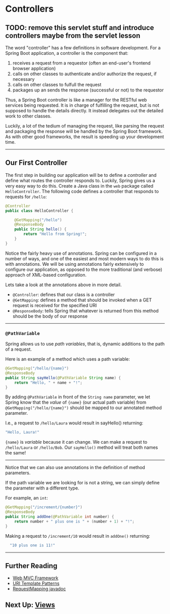 # Controllers

## TODO: remove this servlet stuff and introduce controllers maybe from the servlet lesson

The word "controller" has a few definitions in software development. For a Spring Boot application, a controller is the component that:
1. receives a request from a requestor (often an end-user's frontend browser application)
2. calls on other classes to authenticate and/or authorize the request, if necessary
3. calls on other classes to fulfull the request
4. packages up an sends the response (successful or not) to the requestor

Thus, a Spring Boot controller is like a manager for the RESTful web services being requested. It is in charge of fulfilling the request, but is not supposed to handle the details directly. It instead delegates out the detailed work to other classes.

Luckily, a lot of the tedium of managing the request, like parsing the request and packaging the response will be handled by the Spring Boot framework. As with other good frameworks, the result is speeding up your development time.


---

## Our First Controller

The first step in building our application will be to define a *controller* and define what routes the controller responds to. Luckily, Spring gives us a very easy way to do this. Create a Java class in the `web` package called `HelloController`. The following code defines a controller that responds to
requests for `/hello`:

```java
@Controller
public class HelloController {

    @GetMapping("/hello")
    @ResponseBody
    public String hello() {
        return "Hello from Spring!";
    }
}
```

Notice the fairly heavy use of annotations. Spring can be configured in a number of ways, and one of the easiest and most modern ways to do this is with annotations. We will be using annotations fairly extensively to configure our application, as opposed to the more traditional (and verbose) approach of
XML-based configuration.

Lets take a look at the annotations above in more detail.

- `@Controller`: defines that our class is a controller
- `@GetMapping`: defines a method that should be invoked when a GET request is
  received for the specified URI
- `@ResponseBody`: tells Spring that whatever is returned from this method
  should be the body of our response

---
### `@PathVariable`

Spring allows us to use *path variables*, that is, dynamic additions to the path of a request. 

Here is an example of a method which uses a path variable:

```java
@GetMapping("/hello/{name}")
@ResponseBody
public String sayHello(@PathVariable String name) {
    return "Hello, " + name + "!";
}
```

By adding `@PathVariable` in front of the `String name` parameter, we let Spring know that the *value* of `{name}` (our actual path variable) from `@GetMapping("/hello/{name}")` 
should be mapped to our annotated method parameter.

I.e., a request to `/hello/Laura` would result in sayHello() returning:

```JAVA
"Hello, Laura!"
```

`{name}` is *variable* because it can change. We can make a request to `/hello/Laura` or `/hello/Bob`. Our `sayHello()` method will treat both names the same!

---
Notice that we can also use annotations in the definition of method parameters.

If the path variable we are looking for is not a string, we can simply define the parameter with a different type.

For example, an `int`:

```java
@GetMapping("/increment/{number}")
@ResponseBody
public String addOne(@PathVariable int number) {
    return number + " plus one is " + (number + 1) + "!";
}
```

Making a request to `/increment/10` would result in `addOne()` returning:

```JAVA
  "10 plus one is 11!"
```

---
## Further Reading

- [Web MVC Framework](http://docs.spring.io/spring/docs/4.3.5.RELEASE/spring-framework-reference/htmlsingle/#mvc)
- [URI Template Patterns](http://docs.spring.io/spring/docs/current/spring-framework-reference/html/mvc.html#mvc-ann-requestmapping-uri-templates)
- [RequestMapping javadoc](https://docs.spring.io/spring-framework/docs/current/javadoc-api/org/springframework/web/bind/annotation/RequestMapping.html)


## Next Up: [Views](4-views.md)
